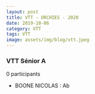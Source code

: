 ```yaml
---
layout: post
title: VTT - ORCHIES - 2020
date: 2019-10-06
category: VTT
tags: VTT
image: assets/img/blog/vtt.jpeg
---
```


### VTT Sénior A
0 participants
- BOONE NICOLAS : Ab
